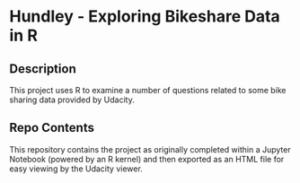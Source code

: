 # Hundley - Exploring Bikeshare Data in R

## Description
This project uses R to examine a number of questions related to some bike sharing data provided by Udacity.

## Repo Contents
This repository contains the project as originally completed within a Jupyter Notebook (powered by an R kernel) and then exported as an HTML file for easy viewing by the Udacity viewer.
